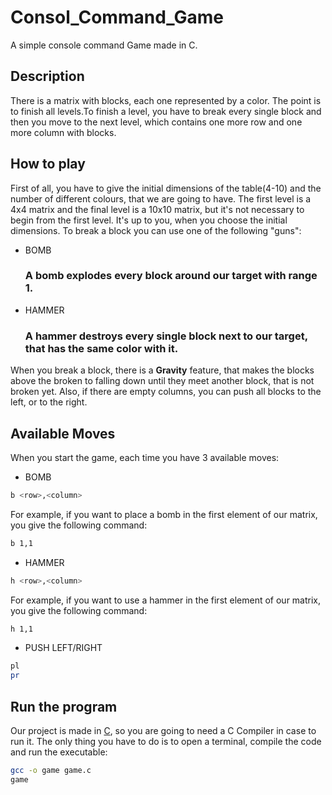 # Consol_Command_Game
A simple console command Game made in C.

## Description

There is a matrix with blocks, each one represented by a color. The point is to finish all levels.To finish a level, you have to break every single block and then you move to the next level, which contains one more row and one more column with blocks.

## How to play

First of all, you have to give the initial dimensions of the table(4-10) and the number of different colours, that we are going to have. The first level is a 4x4 matrix and the final level is a 10x10 matrix, but it's not necessary to begin from the first level. It's up to you, when you choose the initial dimensions. To break a block you can use one of the following "guns":
* BOMB
  ### A bomb explodes every block around our target with range 1.
* HAMMER
  ### A hammer destroys every single block next to our target, that has the same color with it.
  
When you break a block, there is a **Gravity** feature, that makes the blocks above the broken to falling down until they meet another block, that is not broken yet.
Also, if there are empty columns, you can push all blocks to the left, or to the right.
## Available Moves

When you start the game, each time you have 3 available moves:
* BOMB
 ```bash
b <row>,<column>
```
For example, if you want to place a bomb in the first element of our matrix, you give the following command:
 ```bash
b 1,1
```

* HAMMER
 ```bash
h <row>,<column>
```

For example, if you want to use a hammer in the first element of our matrix, you give the following command:
 ```bash
h 1,1
```

* PUSH LEFT/RIGHT
```bash
pl
pr
```
## Run the program

Our project is made in [C](https://en.wikipedia.org/wiki/C_(programming_language)#:~:text=C%20is%20an%20imperative%20procedural,all%20with%20minimal%20runtime%20support.), so you are going to need a C Compiler in case to run it. The only thing you have to do is to open a terminal, compile the code and run the executable:

```bash
gcc -o game game.c
game
```






